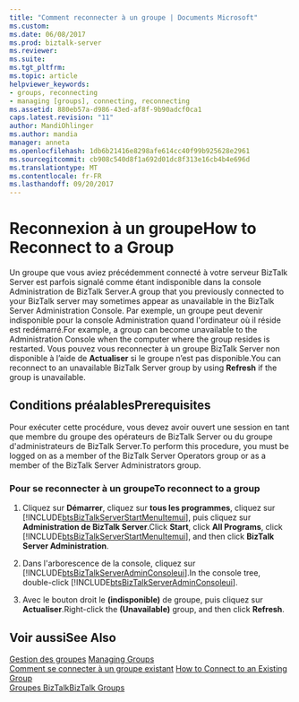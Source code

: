 ```yaml
---
title: "Comment reconnecter à un groupe | Documents Microsoft"
ms.custom: 
ms.date: 06/08/2017
ms.prod: biztalk-server
ms.reviewer: 
ms.suite: 
ms.tgt_pltfrm: 
ms.topic: article
helpviewer_keywords:
- groups, reconnecting
- managing [groups], connecting, reconnecting
ms.assetid: 880eb57a-d986-43ed-af8f-9b90adcf0ca1
caps.latest.revision: "11"
author: MandiOhlinger
ms.author: mandia
manager: anneta
ms.openlocfilehash: 1db6b21416e8298afe614cc40f99b925628e2961
ms.sourcegitcommit: cb908c540d8f1a692d01dc8f313e16cb4b4e696d
ms.translationtype: MT
ms.contentlocale: fr-FR
ms.lasthandoff: 09/20/2017
---
```

# <a name="how-to-reconnect-to-a-group"></a><span data-ttu-id="b511b-102">Reconnexion à un groupe</span><span class="sxs-lookup"><span data-stu-id="b511b-102">How to Reconnect to a Group</span></span>
<span data-ttu-id="b511b-103">Un groupe que vous aviez précédemment connecté à votre serveur BizTalk Server est parfois signalé comme étant indisponible dans la console Administration de BizTalk Server.</span><span class="sxs-lookup"><span data-stu-id="b511b-103">A group that you previously connected to your BizTalk server may sometimes appear as unavailable in the BizTalk Server Administration Console.</span></span> <span data-ttu-id="b511b-104">Par exemple, un groupe peut devenir indisponible pour la console Administration quand l'ordinateur où il réside est redémarré.</span><span class="sxs-lookup"><span data-stu-id="b511b-104">For example, a group can become unavailable to the Administration Console when the computer where the group resides is restarted.</span></span> <span data-ttu-id="b511b-105">Vous pouvez vous reconnecter à un groupe BizTalk Server non disponible à l’aide de **Actualiser** si le groupe n’est pas disponible.</span><span class="sxs-lookup"><span data-stu-id="b511b-105">You can reconnect to an unavailable BizTalk Server group by using **Refresh** if the group is unavailable.</span></span>  
  
## <a name="prerequisites"></a><span data-ttu-id="b511b-106">Conditions préalables</span><span class="sxs-lookup"><span data-stu-id="b511b-106">Prerequisites</span></span>  
 <span data-ttu-id="b511b-107">Pour exécuter cette procédure, vous devez avoir ouvert une session en tant que membre du groupe des opérateurs de BizTalk Server ou du groupe d'administrateurs de BizTalk Server.</span><span class="sxs-lookup"><span data-stu-id="b511b-107">To perform this procedure, you must be logged on as a member of the BizTalk Server Operators group or as a member of the BizTalk Server Administrators group.</span></span>  
  
### <a name="to-reconnect-to-a-group"></a><span data-ttu-id="b511b-108">Pour se reconnecter à un groupe</span><span class="sxs-lookup"><span data-stu-id="b511b-108">To reconnect to a group</span></span>  
  
1.  <span data-ttu-id="b511b-109">Cliquez sur **Démarrer**, cliquez sur **tous les programmes**, cliquez sur [!INCLUDE[btsBizTalkServerStartMenuItemui](../includes/btsbiztalkserverstartmenuitemui-md.md)], puis cliquez sur **Administration de BizTalk Server**.</span><span class="sxs-lookup"><span data-stu-id="b511b-109">Click **Start**, click **All Programs**, click [!INCLUDE[btsBizTalkServerStartMenuItemui](../includes/btsbiztalkserverstartmenuitemui-md.md)], and then click **BizTalk Server Administration**.</span></span>  
  
2.  <span data-ttu-id="b511b-110">Dans l'arborescence de la console, cliquez sur [!INCLUDE[btsBizTalkServerAdminConsoleui](../includes/btsbiztalkserveradminconsoleui-md.md)].</span><span class="sxs-lookup"><span data-stu-id="b511b-110">In the console tree, double-click [!INCLUDE[btsBizTalkServerAdminConsoleui](../includes/btsbiztalkserveradminconsoleui-md.md)].</span></span>  
  
3.  <span data-ttu-id="b511b-111">Avec le bouton droit le **(indisponible)** de groupe, puis cliquez sur **Actualiser**.</span><span class="sxs-lookup"><span data-stu-id="b511b-111">Right-click the **(Unavailable)** group, and then click **Refresh**.</span></span>  
  
## <a name="see-also"></a><span data-ttu-id="b511b-112">Voir aussi</span><span class="sxs-lookup"><span data-stu-id="b511b-112">See Also</span></span>  
 <span data-ttu-id="b511b-113">[Gestion des groupes](../core/managing-groups.md) </span><span class="sxs-lookup"><span data-stu-id="b511b-113">[Managing Groups](../core/managing-groups.md) </span></span>  
 <span data-ttu-id="b511b-114">[Comment se connecter à un groupe existant](../core/how-to-connect-to-an-existing-group.md) </span><span class="sxs-lookup"><span data-stu-id="b511b-114">[How to Connect to an Existing Group](../core/how-to-connect-to-an-existing-group.md) </span></span>  
 [<span data-ttu-id="b511b-115">Groupes BizTalk</span><span class="sxs-lookup"><span data-stu-id="b511b-115">BizTalk Groups</span></span>](../core/biztalk-groups.md)